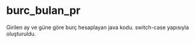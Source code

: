 # burc_bulan_pr
Girilen ay ve güne göre burç hesaplayan java kodu.
switch-case yapısıyla oluşturuldu.
